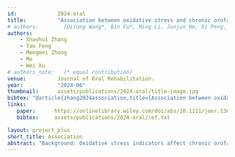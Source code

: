 ```yaml
---
id:             2024-oral
title:          "Association between oxidative stress and chronic orofacial pain and potential druggable targets: Evidence from a Mendelian randomization study"
# authors:        [Qitong Wang*, Bin Fu*, Ming Li, Junjun He, Xi Peng, and Yu Qiao]
authors:        
    - Shaohui Zhang 
    - Yao Feng
    - Mengmei Zhong
    - Me
    - Wei Xu
# authors_note:   (* equal contribution)
venue:          Journal of Oral Rehabilitation.
year:           "2024-06"
thumbnail:      assets/publications/2024-oral/title-image.jpg
bibtex: "@article{zhang2024association,title={Association between oxidative stress and chronic orofacial pain and potential druggable targets: Evidence from a Mendelian randomization study},author={Zhang, Shao-Hui and Feng, Yao and Zhong, Meng-Mei and Xie, Jia-Hao and Xu, Wei},journal={Journal of Oral Rehabilitation},volume={51},number={6},pages={970--981},year={2024},publisher={Wiley Online Library}}"
links:
   paper:      https://onlinelibrary.wiley.com/doi/abs/10.1111/joor.13663
   bibtex:     assets/publications/2024-oral/ref.txt

layout: project_plus
short_title: Association
abstract: "Background: Oxidative stress indicators affect chronic orofacial pain (COFP), but how to reduce these effects is uncertain. Objectives: 11 oxidative stress biomarkers were collected as exposures, while four forms of COFP were chosen as outcomes for Mendelian randomization (MR) study. Methods: The effect estimates between oxidative stress and COFP were calculated using inverse variance-weighted MR (IVW-MR). Then, functional mapping and annotation (FUMA) was utilized in order to carry out SNP-based functional enrichment analyses. In addition, the IVW-MR method was applied to combine effect estimates when using genetic variants associated with oxidative stress biomarkers as an instrument for exploring potential druggable targets. Results: The results indicated that oxidative stress biomarkers (causal OR of uric acid (UA), 0.998 for myofascial pain, 95% CI 0.996–1.000, p < .05; and OR of glutathione transferase (GST), 1.002 for dentoalveolar pain, 95% CI 1.000–1.003, p < .05) were significantly linked with the probability of COFP. Functional analysis also demonstrated that UA and myofascial pain genes were prominent in nitrogen and uracil metabolism, while GST and dentoalveolar pain genes were enriched in glutathione metabolism. Also, the study provided evidence that solute carrier family 2 member 9 (SLC2A9) and glutathione S-transferase alpha 2 (GSTA2) cause discomfort in the myofascial pain (OR = 1.003, 95% CI 1.000–1.006; p < .05) and dentoalveolar region (OR = 1.001, 95% CI 1.000–1.002; p < .05), respectively. Conclusions: In conclusion, this MR study indicates that genetically predicted myofascial pain was significantly associated with decreased UA and dentoalveolar pain was significantly associated with increased GST level. SLC2A9 inhibitor and GSTA2 inhibitor were novel chronic orofacial pain therapies and biomarkers, but clinical trials are called to examine if these oxidative biomarkers have the protective effect against orofacial pain, and further research are needed to explore the underlying mechanisms."
---
```

